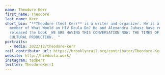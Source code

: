 ```yaml
---
name: Theodore Kerr
first_name: Theodore
last_name: Kerr
short_bio: "**Theodore (ted) Kerr** is a writer and organizer. He is a founding
  member of What Would an HIV Doula Do? He and Alexandra Juhasz have recently
  released the book _WE ARE HAVING THIS CONVERSATION NOW: THE TIMES OF AIDS
  CULTURAL PRODUCTION._ "
portraits:
  - media: 2022/12/theodore-kerr
rail_contributor_url: https://brooklynrail.org/contributor/Theodore-Kerr
website: http://hivdoula.work/
instagram: tedkerr
twitter: TheodoreKerr1
---
```

